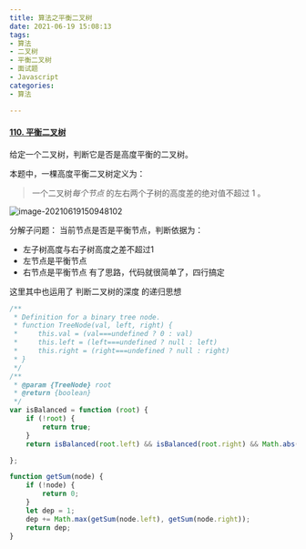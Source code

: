 ```yaml
---
title: 算法之平衡二叉树
date: 2021-06-19 15:08:13
tags:
- 算法
- 二叉树
- 平衡二叉树
- 面试题
- Javascript
categories:
- 算法

---
```


#### [110. 平衡二叉树](https://leetcode-cn.com/problems/balanced-binary-tree/)

给定一个二叉树，判断它是否是高度平衡的二叉树。

本题中，一棵高度平衡二叉树定义为：

> 一个二叉树*每个节点* 的左右两个子树的高度差的绝对值不超过 1 。

![image-20210619150948102](image-20210619150948102.png)

分解子问题：
当前节点是否是平衡节点，判断依据为：

- 左子树高度与右子树高度之差不超过1
- 左节点是平衡节点
- 右节点是平衡节点
  有了思路，代码就很简单了，四行搞定

这里其中也运用了 判断二叉树的深度 的递归思想

```js
/**
 * Definition for a binary tree node.
 * function TreeNode(val, left, right) {
 *     this.val = (val===undefined ? 0 : val)
 *     this.left = (left===undefined ? null : left)
 *     this.right = (right===undefined ? null : right)
 * }
 */
/**
 * @param {TreeNode} root
 * @return {boolean}
 */
var isBalanced = function (root) {
    if (!root) {
        return true;
    }
    return isBalanced(root.left) && isBalanced(root.right) && Math.abs(getSum(root.left) - getSum(root.right)) <= 1

};

function getSum(node) {
    if (!node) {
        return 0;
    }
    let dep = 1;
    dep += Math.max(getSum(node.left), getSum(node.right));
    return dep;
}
```



